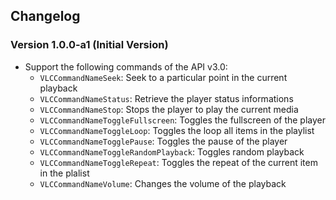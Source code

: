 ## Changelog

### Version 1.0.0-a1 (Initial Version)

- Support the following commands of the API v3.0:
   - `VLCCommandNameSeek`: Seek to a particular point in the current playback
   - `VLCCommandNameStatus`: Retrieve the player status informations
   - `VLCCommandNameStop`: Stops the player to play the current media
   - `VLCCommandNameToggleFullscreen`: Toggles the fullscreen of the player
   - `VLCCommandNameToggleLoop`: Toggles the loop all items in the playlist
   - `VLCCommandNameTogglePause`: Toggles the pause of the player
   - `VLCCommandNameToggleRandomPlayback`: Toggles random playback
   - `VLCCommandNameToggleRepeat`: Toggles the repeat of the current item in the plalist
   - `VLCCommandNameVolume`: Changes the volume of the playback
